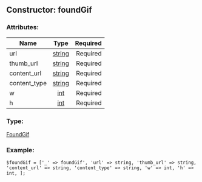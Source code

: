 ## Constructor: foundGif  

### Attributes:

| Name     |    Type       | Required |
|----------|:-------------:|---------:|
|url|[string](../types/string.md) | Required|
|thumb\_url|[string](../types/string.md) | Required|
|content\_url|[string](../types/string.md) | Required|
|content\_type|[string](../types/string.md) | Required|
|w|[int](../types/int.md) | Required|
|h|[int](../types/int.md) | Required|
### Type: 

[FoundGif](../types/FoundGif.md)
### Example:

```
$foundGif = ['_' => foundGif', 'url' => string, 'thumb_url' => string, 'content_url' => string, 'content_type' => string, 'w' => int, 'h' => int, ];
```